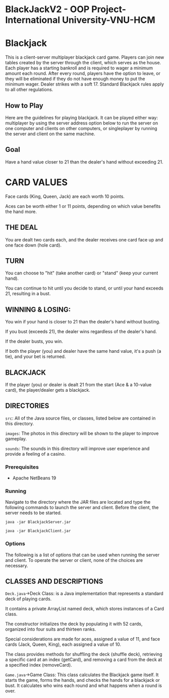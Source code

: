 # BlackJackV2 - OOP Project-International University-VNU-HCM
# Blackjack

This is a client-server multiplayer blackjack card game. Players can join new tables created by the server through the client, which serves as the house. Each player has a starting bankroll and is required to wager a minimum amount each round. After every round, players have the option to leave, or they will be eliminated if they do not have enough money to put the minimum wager. Dealer strikes with a soft 17. Standard Blackjack rules apply to all other regulations.

## How to Play

Here are the guidelines for playing blackjack. It can be played either way: multiplayer by using the server address option below to run the server on one computer and clients on other computers, or singleplayer by running the server and client on the same machine.

## Goal

Have a hand value closer to 21 than the dealer's hand without exceeding 21.

# CARD VALUES
Face cards (King, Queen, Jack) are each worth 10 points.

Aces can be worth either 1 or 11 points, depending on which value benefits the hand more.

## THE DEAL

You are dealt two cards each, and the dealer receives one card face up and one face down (hole card).

## TURN

You can choose to "hit" (take another card) or "stand" (keep your current hand).

You can continue to hit until you decide to stand, or until your hand exceeds 21, resulting in a bust.

## WINNING & LOSING:
You win if your hand is closer to 21 than the dealer's hand without busting.

If you bust (exceeds 21), the dealer wins regardless of the dealer's hand.

If the dealer busts, you win.

If both the player (you) and dealer have the same hand value, it's a push (a tie), and your bet is returned.

## BLACKJACK

If the player (you) or dealer is dealt 21 from the start (Ace & a 10-value card), the player/dealer gets a blackjack.

## DIRECTORIES

```src```: All of the Java source files, or classes, listed below are contained in this directory.


```images```: The photos in this directory will be shown to the player to improve gameplay.

```sounds```: The sounds in this directory will improve user experience and provide a feeling of a casino.

### Prerequisites

* Apache NetBeans 19

### Running

Navigate to the directory where the JAR files are located and type the following commands to launch the server and client. Before the client, the server needs to be started.

```
java -jar BlackjackServer.jar

java -jar BlackjackClient.jar
```
### Options

The following is a list of options that can be used when running the server and client. To operate the server or client, none of the choices are necessary.

## CLASSES AND DESCRIPTIONS

```Deck.java```->Deck Class: is a Java implementation that represents a standard deck of playing cards.

It contains a private ArrayList named deck, which stores instances of a Card class. 

The constructor initializes the deck by populating it with 52 cards, organized into four suits and thirteen ranks.

Special considerations are made for aces, assigned a value of 11, and face cards (Jack, Queen, King), each assigned a value of 10. 

The class provides methods for shuffling the deck (shuffle deck), retrieving a specific card at an index (getCard), and removing a card from the deck at a specified index (removeCard). 

```Game.java```->Game Class: This class calculates the Blackjack game itself. It starts the game, forms the hands, and checks the
hands for a blackjack or bust. It calculates who wins each round and what happens when a round is over.





